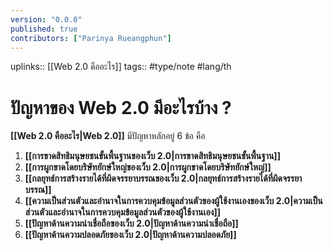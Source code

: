 ```yaml
---
version: "0.0.0"
published: true
contributors: ["Parinya Rueangphun"]
---
```

uplinks:: [[Web 2.0 คืออะไร]]
tags:: #type/note #lang/th
# ปัญหาของ Web 2.0 มีอะไรบ้าง ?
**[[Web 2.0 คืออะไร|Web 2.0]]** มีปัญหาหลักอยู่ 6 ข้อ คือ
1. **[[การขาดสิทธิมนุษยชนขั้นพื้นฐานของเว็บ 2.0|การขาดสิทธิมนุษยชนขั้นพื้นฐาน]]**
2. **[[การผูกขาดโดยบริษัทยักษ์ใหญ่ของเว็บ 2.0|การผูกขาดโดยบริษัทยักษ์ใหญ่]]**
3. **[[กลยุทธ์การสร้างรายได้ที่ผิดจรรยาบรรณของเว็บ 2.0|กลยุทธ์การสร้างรายได้ที่ผิดจรรยาบรรณ]]**
4. **[[ความเป็นส่วนตัวและอำนาจในการควบคุมข้อมูลส่วนตัวของผู้ใช้งานเองของเว็บ 2.0|ความเป็นส่วนตัวและอำนาจในการควบคุมข้อมูลส่วนตัวของผู้ใช้งานเอง]]**
5. **[[ปัญหาด้านความน่าเชื่อถือของเว็บ 2.0|ปัญหาด้านความน่าเชื่อถือ]]**
6. **[[ปัญหาด้านความปลอดภัยของเว็บ 2.0|ปัญหาด้านความปลอดภัย]]**